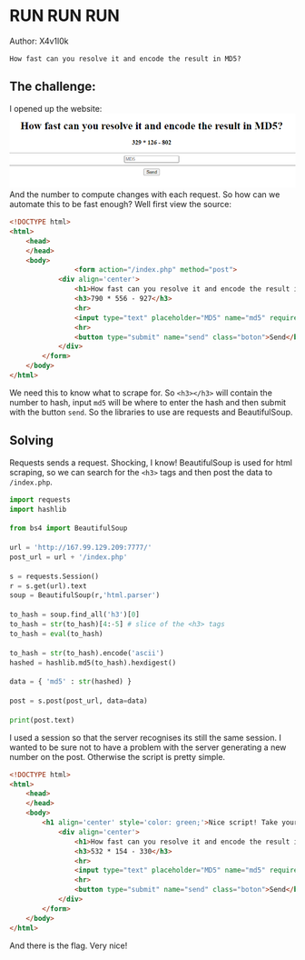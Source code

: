 # RUN RUN RUN

Author: X4v1l0k</br>
```
How fast can you resolve it and encode the result in MD5?
```

## The challenge:

I opened up the website:</br>
![challenge](./challenge.png)</br>
And the number to compute changes with each request. So how can we automate this to be fast enough? Well first view the source:
```html
<!DOCTYPE html>
<html>
	<head>
	</head>
	<body>
				<form action="/index.php" method="post">
			<div align='center'>
				<h1>How fast can you resolve it and encode the result in MD5?</h1>
				<h3>790 * 556 - 927</h3>
				<hr>
				<input type="text" placeholder="MD5" name="md5" required>
				<hr>
				<button type="submit" name="send" class="boton">Send</button>
			</div>
		</form>
	</body>
</html>
```
We need this to know what to scrape for. So `<h3></h3>` will contain the number to hash, input `md5` will be where to enter the hash and then submit with the button `send`. So the libraries to use are requests and BeautifulSoup.

## Solving

Requests sends a request. Shocking, I know! BeautifulSoup is used for html scraping, so we can search for the `<h3>` tags and then post the data to `/index.php`. 
```python
import requests
import hashlib

from bs4 import BeautifulSoup

url = 'http://167.99.129.209:7777/'
post_url = url + '/index.php' 

s = requests.Session()
r = s.get(url).text 
soup = BeautifulSoup(r,'html.parser')

to_hash = soup.find_all('h3')[0]
to_hash = str(to_hash)[4:-5] # slice of the <h3> tags
to_hash = eval(to_hash)

to_hash = str(to_hash).encode('ascii')
hashed = hashlib.md5(to_hash).hexdigest()

data = { 'md5' : str(hashed) }

post = s.post(post_url, data=data)

print(post.text)
```
I used a session so that the server recognises its still the same session. I wanted to be sure not to have a problem with the server generating a new number on the post. Otherwise the script is pretty simple.
```html
<!DOCTYPE html>
<html>
	<head>
	</head>
	<body>
		<h1 align='center' style='color: green;'>Nice script! Take your flag: NETON{ScR1pT1ng_5a9522b8a3a9d3e2a3bf373803fa8e6c}</h1>		<form action="/index.php" method="post">
			<div align='center'>
				<h1>How fast can you resolve it and encode the result in MD5?</h1>
				<h3>532 * 154 - 330</h3>
				<hr>
				<input type="text" placeholder="MD5" name="md5" required>
				<hr>
				<button type="submit" name="send" class="boton">Send</button>
			</div>
		</form>
	</body>
</html>
```
And there is the flag. Very nice!
